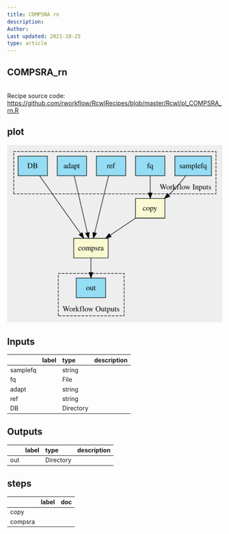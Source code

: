 ```yaml
---
title: COMPSRA rn
description: 
Author: 
Last updated: 2021-10-25
type: article
---
```

## COMPSRA_rn
<br>Recipe source code: <https://github.com/rworkflow/RcwlRecipes/blob/master/Rcwl/pl_COMPSRA_rn.R>
## plot
![## COMPSRA_rn](/plots/COMPSRA_rn.svg)
## Inputs
|         |label |type      |description  |
|:--------|:-----|:---------|:------------|
|samplefq |      |string    |  |
|fq       |      |File      |  |
|adapt    |      |string    |  |
|ref      |      |string    |  |
|DB       |      |Directory |  |
## Outputs
|    |label        |type      |description  |
|:---|:------------|:---------|:------------|
|out |  |Directory |  |
## steps
|        |label        |doc          |
|:-------|:------------|:------------|
|copy    |  |  |
|compsra |  |  |
